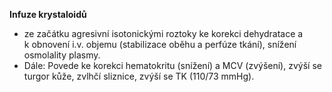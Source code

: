 <div class="w3-row">
<div class="w3-half">
<div class="w3-khaki w3-xlarge w3-padding w3-margin">

**Infuze krystaloidů**

 - ze začátku agresivní isotonickými roztoky ke korekci dehydratace a k obnovení i.v. objemu (stabilizace oběhu a perfúze tkání), snížení osmolality plasmy.
 - Dále: Povede ke korekci hematokritu (snížení) a MCV (zvýšení), zvýší se turgor kůže, zvlhčí sliznice, zvýší se TK (110/73 mmHg).

</div>
</div>
<div class="w3-half">

<bdl-animate-adobe src="Dehydratace3.js" width="600" height="400" name="Dehydratace6" fromid="id4" responsive="true" playafterstart="true"></bdl-animate-adobe>
<bdl-animate-adobe-control id="id4"></bdl-animate-adobe-control>

</div>
</div>
